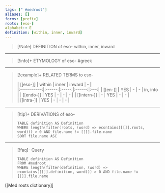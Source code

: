 ```yaml
---
tags: [" #medroot"]
aliases: []
forms: [prefix]
roots: [eso-]
alphabet:: E
definition: [within, inner, inward]
---
```

>[!Note] DEFINITION of eso-
>within, inner, inward
_____
>[!info]+ ETYMOLOGY of eso-
>#greek
_____
>[!example]+ RELATED TERMS to eso-
>
>|  [[eso-]]   | within | inner | inward |  -  |  
|:-----------:|:------:|:-----:|:------:|:---:|
|   [[en-]]   |  YES   |   -   |   -    | in, into  | 
|  [[endo-]]  |  YES   |   -   |   -    |  -  | 
| [[intern-]] |   -    |  YES  |   -    |  -  |  
| [[intra-]]  |  YES   |   -   |   -    | -    |      
_____
>[!tip]+ DERIVATIONS of eso-
>```dataview
>TABLE definition AS Definition 
>WHERE length(filter(roots, (word) => econtains([[]].roots, word))) > 0 AND file.name != [[]].file.name
>SORT file.name ASC
>```
____
>[!faq]- Query
>
>```dataview
>TABLE definition AS Definition
>FROM #medroot
>WHERE length(filter(definition, (word) => econtains([[]].definition, word))) > 0 AND file.name != [[]].file.name
>```

[[Med roots dictionary]]